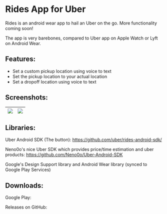 # Rides App for Uber

Rides is an android wear app to hail an Uber on the go. More functionality coming soon!

The app is very barebones, compared to Uber app on Apple Watch or Lyft on Android Wear.

## Features:

* Set a custom pickup location using voice to text
* Set the pickup location to your actual location
* Set a dropoff location using voice to text

## Screenshots:

| ![](http://i.imgur.com/I41FKRP.png?1) | ![](http://i.imgur.com/Y9dttnp.png?1) |
|--------------------------------------|--------------------------------------|

## Libraries:

Uber Android SDK (The button): https://github.com/uber/rides-android-sdk/

Neno0o's nice Uber SDK which provides price/time estimation and uber products: https://github.com/Neno0o/Uber-Android-SDK

Google's Design Support library and Android Wear library (synced to Google Play Services)

## Downloads:

Google Play: 

Releases on GitHub: 